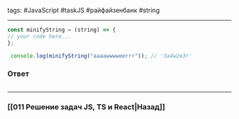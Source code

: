 tags: #JavaScript #taskJS #райфайзенбанк #string 
____

```js
const minifyString = (string) => {
// your code here...
};

 console.log(minifyString("aaaawwwweerrr")); // '3a4w2e3r'
```

### Ответ

```js

```


___
### [[011 Решение задач JS, TS и React|Назад]]
